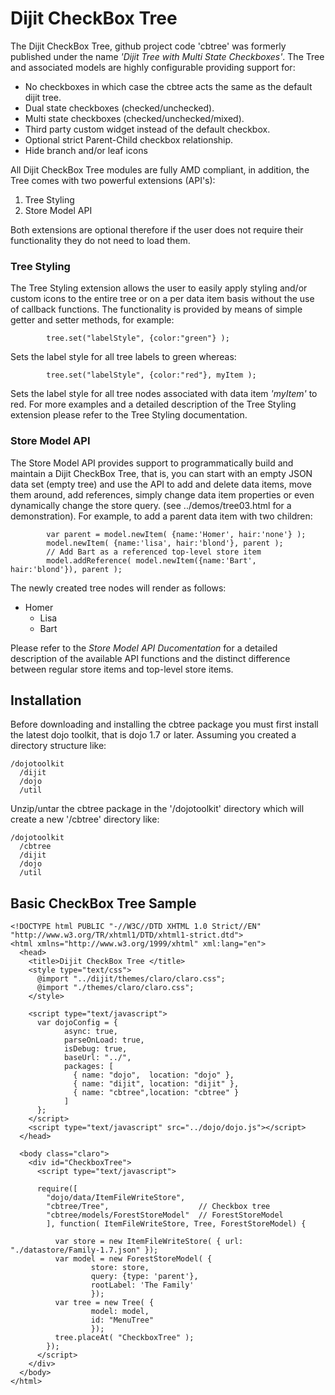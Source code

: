 Dijit CheckBox Tree===================The Dijit CheckBox Tree, github project code 'cbtree' was formerly published under the name *'Dijit Tree with Multi State Checkboxes'*. The Tree and associated models are highly configurable providing support for:* No checkboxes in which case the cbtree acts the same as the default dijit tree.* Dual state checkboxes (checked/unchecked).* Multi state checkboxes (checked/unchecked/mixed).* Third party custom widget instead of the default checkbox.* Optional strict Parent-Child checkbox relationship.* Hide branch and/or leaf iconsAll Dijit CheckBox Tree modules are fully AMD compliant, in addition, the Tree comes with two powerful extensions (API's):1. Tree Styling2. Store Model APIBoth extensions are optional therefore if the user does not require their functionality they do not need to load them.### Tree Styling ###The Tree Styling extension allows the user to easily apply styling and/or custom icons to the entire tree or on a per data item basis without the use of callback functions. The functionality is provided by means of simple getter and setter methods, for example:			tree.set("labelStyle", {color:"green"} );    Sets the label style for all tree labels to green whereas:			tree.set("labelStyle", {color:"red"}, myItem );Sets the label style for all tree nodes associated with data item *'myItem'* to red. For more examples and a detailed description of the Tree Styling extension please refer to the Tree Styling documentation.### Store Model API ###The Store Model API provides support to programmatically build and maintain a Dijit CheckBox Tree, that is, you can start with an empty JSON data set (empty tree) and use the API to add and delete data items, move them around, add references, simply change data item properties or even dynamically change the store query. (see ../demos/tree03.html for a demonstration). For example, to add a parent data item with two children:			var parent = model.newItem( {name:'Homer', hair:'none'} );			model.newItem( {name:'lisa', hair:'blond'}, parent );			// Add Bart as a referenced top-level store item			model.addReference( model.newItem({name:'Bart', hair:'blond'}), parent );The newly created tree nodes will render as follows:+ Homer  - Lisa  - BartPlease refer to the *Store Model API Ducomentation* for a detailed description of the available API functions and the distinct difference between regular store items and top-level store items.## Installation ##Before downloading and installing the cbtree package you must first install the latest dojo toolkit, that is dojo 1.7 or later. Assuming you created a directory structure like:    /dojotoolkit      /dijit      /dojo      /utilUnzip/untar the cbtree package in the '/dojotoolkit' directory which will create a new '/cbtree' directory like:    /dojotoolkit      /cbtree      /dijit      /dojo      /util## Basic CheckBox Tree Sample ##    <!DOCTYPE html PUBLIC "-//W3C//DTD XHTML 1.0 Strict//EN" "http://www.w3.org/TR/xhtml1/DTD/xhtml1-strict.dtd">    <html xmlns="http://www.w3.org/1999/xhtml" xml:lang="en">      <head>         <title>Dijit CheckBox Tree </title>             <style type="text/css">          @import "../dijit/themes/claro/claro.css";          @import "./themes/claro/claro.css";        </style>        <script type="text/javascript">          var dojoConfig = {                async: true,                parseOnLoad: true,                isDebug: true,                baseUrl: "../",                packages: [                  { name: "dojo",  location: "dojo" },                  { name: "dijit", location: "dijit" },                  { name: "cbtree",location: "cbtree" }                ]          };        </script>        <script type="text/javascript" src="../dojo/dojo.js"></script>       </head>              <body class="claro">        <div id="CheckboxTree">            <script type="text/javascript">          require([            "dojo/data/ItemFileWriteStore",            "cbtree/Tree",                    // Checkbox tree            "cbtree/models/ForestStoreModel"  // ForestStoreModel            ], function( ItemFileWriteStore, Tree, ForestStoreModel) {              var store = new ItemFileWriteStore( { url: "./datastore/Family-1.7.json" });              var model = new ForestStoreModel( {                      store: store,                      query: {type: 'parent'},                      rootLabel: 'The Family'                      });               var tree = new Tree( {                      model: model,                      id: "MenuTree"                      });              tree.placeAt( "CheckboxTree" );            });          </script>        </div>      </body>     </html>